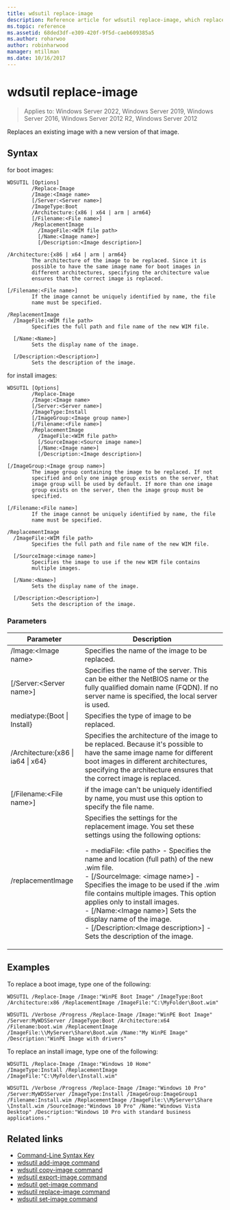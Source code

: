 ```yaml
---
title: wdsutil replace-image
description: Reference article for wdsutil replace-image, which replaces an existing image with a new version of that image.
ms.topic: reference
ms.assetid: 68ded3df-e309-420f-9f5d-caeb609385a5
ms.author: roharwoo
author: robinharwood
manager: mtillman
ms.date: 10/16/2017
---
```


# wdsutil replace-image

>Applies to: Windows Server 2022, Windows Server 2019, Windows Server 2016, Windows Server 2012 R2, Windows Server 2012

Replaces an existing image with a new version of that image.
## Syntax
for boot images:
```
WDSUTIL [Options]
        /Replace-Image
        /Image:<Image name>
        [/Server:<Server name>]
        /ImageType:Boot
        /Architecture:{x86 | x64 | arm | arm64}
        [/Filename:<File name>]
        /ReplacementImage
          /ImageFile:<WIM file path>
          [/Name:<Image name>]
          [/Description:<Image description>]

/Architecture:{x86 | x64 | arm | arm64}
        The architecture of the image to be replaced. Since it is
        possible to have the same image name for boot images in
        different architectures, specifying the architecture value
        ensures that the correct image is replaced.

[/Filename:<File name>]
        If the image cannot be uniquely identified by name, the file
        name must be specified.

/ReplacementImage
  /ImageFile:<WIM file path>
        Specifies the full path and file name of the new WIM file.

  [/Name:<Name>]
        Sets the display name of the image.

  [/Description:<Description>]
        Sets the description of the image.
```
for install images:
```
WDSUTIL [Options]
        /Replace-Image
        /Image:<Image name>
        [/Server:<Server name>]
        /ImageType:Install
        [/ImageGroup:<Image group name>]
        [/Filename:<File name>]
        /ReplacementImage
          /ImageFile:<WIM file path>
          [/SourceImage:<Source image name>]
          [/Name:<Image name>]
          [/Description:<Image description>]

[/ImageGroup:<Image group name>]
        The image group containing the image to be replaced. If not
        specified and only one image group exists on the server, that
        image group will be used by default. If more than one image
        group exists on the server, then the image group must be
        specified.

[/Filename:<File name>]
        If the image cannot be uniquely identified by name, the file
        name must be specified.

/ReplacementImage
  /ImageFile:<WIM file path>
        Specifies the full path and file name of the new WIM file.

  [/SourceImage:<image name>]
        Specifies the image to use if the new WIM file contains
        multiple images.

  [/Name:<Name>]
        Sets the display name of the image.

  [/Description:<Description>]
        Sets the description of the image.
```
### Parameters

|Parameter|Description|
|-------|--------|
/Image:\<Image name\>|Specifies the name of the image to be replaced.|
|[/Server:\<Server name\>]|Specifies the name of the server. This can be either the NetBIOS name or the fully qualified domain name (FQDN). If no server name is specified, the local server is used.|
mediatype:{Boot \| Install}|Specifies the type of image to be replaced.|
|/Architecture:{x86 \| ia64 \| x64}|Specifies the architecture of the image to be replaced. Because it's possible to have the same image name for different boot images in different architectures, specifying the architecture ensures that the correct image is replaced.|
|[/Filename:\<File name\>]|if the image can't be uniquely identified by name, you must use this option to specify the file name.|
|/replacementImage|Specifies the settings for the replacement image. You set these settings using the following options:<p>-  mediaFile: \<file path\> - Specifies the name and location (full path) of the new .wim file.<br />-   [/SourceImage: \<image name\>] - Specifies the image to be used if the .wim file contains multiple images. This option applies only to install images.<br />-   [/Name:\<Image name\>]   Sets the display name of the image.<br />-   [/Description:\<Image description\>] - Sets the description of the image.|

## Examples
To replace a boot image, type one of the following:
```
WDSUTIL /Replace-Image /Image:"WinPE Boot Image" /ImageType:Boot /Architecture:x86 /ReplacementImage /ImageFile:"C:\MyFolder\Boot.wim"

WDSUTIL /Verbose /Progress /Replace-Image /Image:"WinPE Boot Image" /Server:MyWDSServer /ImageType:Boot /Architecture:x64 /Filename:boot.wim /ReplacementImage /ImageFile:\\MyServer\Share\Boot.wim /Name:"My WinPE Image" /Description:"WinPE Image with drivers"
```
To replace an install image, type one of the following:
```
WDSUTIL /Replace-Image /Image:"Windows 10 Home"
/ImageType:Install /ReplacementImage /ImageFile:"C:\MyFolder\Install.wim"

WDSUTIL /Verbose /Progress /Replace-Image /Image:"Windows 10 Pro" /Server:MyWDSServer /ImageType:Install /ImageGroup:ImageGroup1 /Filename:Install.wim /ReplacementImage /ImageFile:\\MyServer\Share \Install.wim /SourceImage:"Windows 10 Pro" /Name:"Windows Vista Desktop" /Description:"Windows 10 Pro with standard business applications."
```
## Related links
- [Command-Line Syntax Key](command-line-syntax-key.md)
- [wdsutil add-image command](wdsutil-add-image.md)
- [wdsutil copy-image command](wdsutil-copy-image.md)
- [wdsutil export-image command](wdsutil-export-image.md)
- [wdsutil get-image command](wdsutil-get-image.md)
- [wdsutil replace-image command](wdsutil-replace-image.md)
- [wdsutil set-image command](wdsutil-set-image.md)
